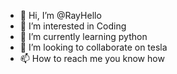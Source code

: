 - 👋 Hi, I’m @RayHello
- 👀 I’m interested in Coding
- 🌱 I’m currently learning python
- 💞️ I’m looking to collaborate on tesla
- 📫 How to reach me you know how 

<!---
RayHello/RayHello is a ✨ special ✨ repository because its `README.md` (this file) appears on your GitHub profile.
You can click the Preview link to take a look at your changes.
--->
